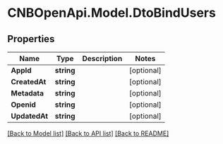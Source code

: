 # CNBOpenApi.Model.DtoBindUsers

## Properties

Name | Type | Description | Notes
------------ | ------------- | ------------- | -------------
**AppId** | **string** |  | [optional] 
**CreatedAt** | **string** |  | [optional] 
**Metadata** | **string** |  | [optional] 
**Openid** | **string** |  | [optional] 
**UpdatedAt** | **string** |  | [optional] 

[[Back to Model list]](../../README.md#documentation-for-models) [[Back to API list]](../../README.md#documentation-for-api-endpoints) [[Back to README]](../../README.md)

